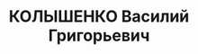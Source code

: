 ---
title: КОЛЫШЕНКО Василий Григорьевич
description: "Род. в 1896, Черниговская губ., Конетенский уезд (Конотопский), с. Метченки.\
  \ Проживал: Ярославская обл., г. Ярославль, ул. Некрасова, 49. ЯЭМЗ, Инженер \n\
  \  Арестован 08.07.1937. Обв. по ст. 58-8, 58-9, 58-11. Приговор: ВК ВС СССР, 28.12.1937\
  \ – ВМН. Расстрелян 28.12.1937. \n  Реабилитирован ВК ВС СССР 13.07.1957"
---